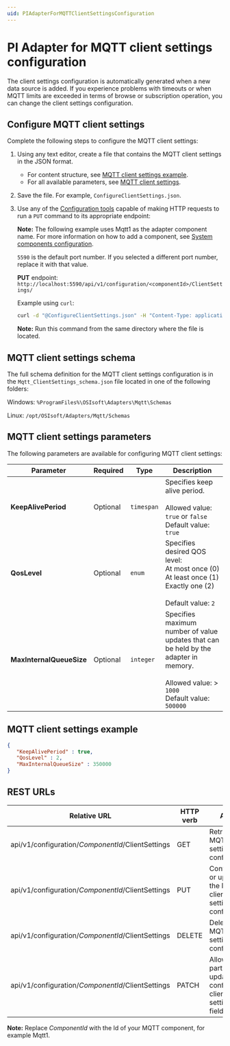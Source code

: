 ```yaml
---
uid: PIAdapterForMQTTClientSettingsConfiguration
---
```


# PI Adapter for MQTT client settings configuration

The client settings configuration is automatically generated when a new data source is added. If you experience problems with timeouts or when MQTT limits are exceeded in terms of browse or subscription operation, you can change the client settings configuration.

## Configure MQTT client settings

Complete the following steps to configure the MQTT client settings:

1. Using any text editor, create a file that contains the MQTT client settings in the JSON format.
    - For content structure, see [MQTT client settings example](#mqtt-client-settings-example).
    - For all available parameters, see [MQTT client settings](#mqtt-client-settings-parameters).
2. Save the file. For example, `ConfigureClientSettings.json`.
3. Use any of the [Configuration tools](xref:ConfigurationTools) capable of making HTTP requests to run a `PUT` command to its appropriate endpoint:

    **Note:** The following example uses Mqtt1 as the adapter component name. For more information on how to add a component, see [System components configuration](xref:SystemComponentsConfiguration).
  
    `5590` is the default port number. If you selected a different port number, replace it with that value.

    **PUT** endpoint: `http://localhost:5590/api/v1/configuration/<componentId>/ClientSettings/`

      Example using `curl`:

    ```bash
    curl -d "@ConfigureClientSettings.json" -H "Content-Type: application/json" -X PUT "http://localhost:5590/api/v1/configuration/Mqtt1/ClientSettings"
    ```

    **Note:** Run this command from the same directory where the file is located.

## MQTT client settings schema

The full schema definition for the MQTT client settings configuration is in the `Mqtt_ClientSettings_schema.json` file located in one of the following folders:

Windows: `%ProgramFiles%\OSIsoft\Adapters\Mqtt\Schemas`

Linux: `/opt/OSIsoft/Adapters/Mqtt/Schemas`

## MQTT client settings parameters

The following parameters are available for configuring MQTT client settings:

| Parameter                | Required | Type       | Description |
|--------------------------|----------|------------|-------------|
| **KeepAlivePeriod**      | Optional | `timespan` | Specifies keep alive period. <br><br>Allowed value: `true` or `false`<br>Default value: `true`            |
| **QosLevel**             | Optional | `enum`     |  Specifies desired QOS level:<br>At most once (0)<br>At least once (1)<br>Exactly one (2)<br><br>Default value: `2`           |
| **MaxInternalQueueSize** | Optional | `integer`  |  Specifies maximum number of value updates that can be held by the adapter in memory.<br><br>Allowed value: > `1000`<br>Default value: `500000`           |

## MQTT client settings example

```json
{
   "KeepAlivePeriod" : true,
   "QosLevel" : 2,
   "MaxInternalQueueSize" : 350000
}
```

## REST URLs

| Relative URL | HTTP verb | Action |
| ------------ | --------- | ------ |
| api/v1/configuration/_ComponentId_/ClientSettings  | GET | Retrieves the MQTT client settings configuration |
| api/v1/configuration/_ComponentId_/ClientSettings  | PUT | Configures or updates the MQTT client settings  configuration |
| api/v1/configuration/_ComponentId_/ClientSettings | DELETE | Deletes the MQTT client settings  configuration |
| api/v1/configuration/_ComponentId_/ClientSettings | PATCH | Allows partial updating of configured client settings fields. |

**Note:** Replace _ComponentId_ with the Id of your MQTT component, for example Mqtt1.
